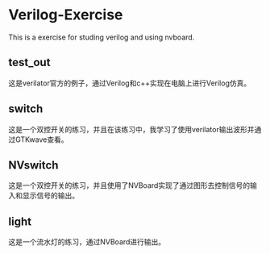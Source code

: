 # Verilog-Exercise
  This is a exercise for studing verilog and using nvboard.

## test_out
  这是verilator官方的例子，通过Verilog和c++实现在电脑上进行Verilog仿真。

## switch
  这是一个双控开关的练习，并且在该练习中，我学习了使用verilator输出波形并通过GTKwave查看。

## NVswitch
  这是一个双控开关的练习，并且使用了NVBoard实现了通过图形去控制信号的输入和显示信号的输出。

## light
  这是一个流水灯的练习，通过NVBoard进行输出。

